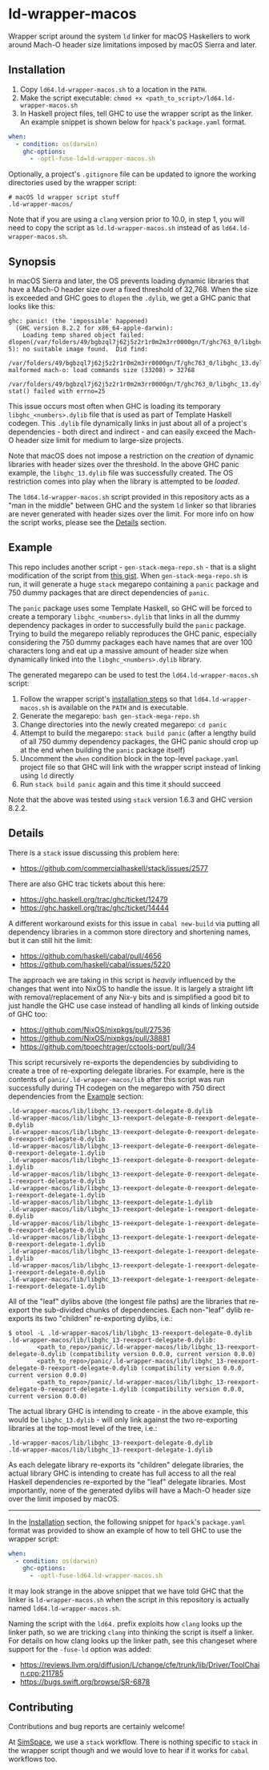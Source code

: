 # ld-wrapper-macos

Wrapper script around the system `ld` linker for macOS Haskellers to work around Mach-O header size limitations imposed by macOS Sierra and later.

## Installation

1. Copy `ld64.ld-wrapper-macos.sh` to a location in the `PATH`.
1. Make the script executable: `chmod +x <path_to_script>/ld64.ld-wrapper-macos.sh`
1. In Haskell project files, tell GHC to use the wrapper script as the linker. An example snippet is shown below for `hpack`'s `package.yaml` format.

```yaml
when:
  - condition: os(darwin)
    ghc-options:
      - -optl-fuse-ld=ld-wrapper-macos.sh
```

Optionally, a project's `.gitignore` file can be updated to ignore the working directories used by the wrapper script:

```
# macOS ld wrapper script stuff
.ld-wrapper-macos/
```

Note that if you are using a `clang` version prior to 10.0, in step 1, you will need to copy the script as `ld.ld-wrapper-macos.sh` instead of as `ld64.ld-wrapper-macos.sh`.

## Synopsis

In macOS Sierra and later, the OS prevents loading dynamic libraries that have a Mach-O header size over a fixed threshold of 32,768. When the size is exceeded and GHC goes to `dlopen` the `.dylib`, we get a GHC panic that looks like this:

```
ghc: panic! (the 'impossible' happened)
  (GHC version 8.2.2 for x86_64-apple-darwin):
    Loading temp shared object failed: dlopen(/var/folders/49/bgbzql7j62j5z2r1r0m2m3rr0000gn/T/ghc763_0/libghc_13.dylib, 5): no suitable image found.  Did find:
    /var/folders/49/bgbzql7j62j5z2r1r0m2m3rr0000gn/T/ghc763_0/libghc_13.dylib: malformed mach-o: load commands size (33208) > 32768
    /var/folders/49/bgbzql7j62j5z2r1r0m2m3rr0000gn/T/ghc763_0/libghc_13.dylib: stat() failed with errno=25
```

This issue occurs most often when GHC is loading its temporary `libghc_<numbers>.dylib` file that is used as part of Template Haskell codegen. This `.dylib` file dynamically links in just about all of a project's dependencies - both direct and indirect - and can easily exceed the Mach-O header size limit for medium to large-size projects.

Note that macOS does not impose a restriction on the _creation_ of dynamic libraries with header sizes over the threshold. In the above GHC panic example, the `libghc_13.dylib` file was successfully created. The OS restriction comes into play when the library is attempted to be _loaded_.

The `ld64.ld-wrapper-macos.sh` script provided in this repository acts as a "man in the middle" between GHC and the system `ld` linker so that libraries are never generated with header sizes over the limit. For more info on how the script works, please see the [Details](#details) section.

## Example

This repo includes another script - `gen-stack-mega-repo.sh` - that is a slight modification of the script from [this gist](https://gist.github.com/asivitz/f4b983b2374a6155ac4faaf9b61aca59). When `gen-stack-mega-repo.sh` is run, it will generate a huge `stack` megarepo containing a `panic` package and 750 dummy packages that are direct dependencies of `panic`.

The `panic` package uses some Template Haskell, so GHC will be forced to create a temporary `libghc_<numbers>.dylib` that links in all the dummy dependency packages in order to successfully build the `panic` package. Trying to build the megarepo reliably reproduces the GHC panic, especially considering the 750 dummy packages each have names that are over 100 characters long and eat up a massive amount of header size when dynamically linked into the `libghc_<numbers>.dylib` library.

The generated megarepo can be used to test the `ld64.ld-wrapper-macos.sh` script:

1. Follow the wrapper script's [installation steps](#installation) so that `ld64.ld-wrapper-macos.sh` is available on the `PATH` and is executable.
1. Generate the megarepo: `bash gen-stack-mega-repo.sh`
1. Change directories into the newly created megarepo: `cd panic`
1. Attempt to build the megarepo: `stack build panic` (after a lengthy build of all 750 dummy dependency packages, the GHC panic should crop up at the end when building the `panic` package itself)
1. Uncomment the `when` condition block in the top-level `package.yaml` project file so that GHC will link with the wrapper script instead of linking using `ld` directly
1. Run `stack build panic` again and this time it should succeed

Note that the above was tested using `stack` version 1.6.3 and GHC version 8.2.2.

## Details

There is a `stack` issue discussing this problem here:
* https://github.com/commercialhaskell/stack/issues/2577

There are also GHC trac tickets about this here:
* https://ghc.haskell.org/trac/ghc/ticket/12479
* https://ghc.haskell.org/trac/ghc/ticket/14444

A different workaround exists for this issue in `cabal new-build` via putting all dependency libraries in a common store directory and shortening names, but it can still hit the limit:
* https://github.com/haskell/cabal/pull/4656
* https://github.com/haskell/cabal/issues/5220

The approach we are taking in this script is _heavily_ influenced by the changes that went into NixOS to handle the issue. It is largely a straight lift with removal/replacement of any Nix-y bits and is simplified a good bit to just handle the GHC use case instead of handling all kinds of linking outside of GHC too:
* https://github.com/NixOS/nixpkgs/pull/27536
* https://github.com/NixOS/nixpkgs/pull/38881
* https://github.com/tpoechtrager/cctools-port/pull/34

This script recursively re-exports the dependencies by subdividing to create a tree of re-exporting delegate libraries. For example, here is the contents of `panic/.ld-wrapper-macos/lib` after this script was run successfully during TH codegen on the megarepo with 750 direct dependencies from the [Example](#example) section:

```
.ld-wrapper-macos/lib/libghc_13-reexport-delegate-0.dylib
.ld-wrapper-macos/lib/libghc_13-reexport-delegate-0-reexport-delegate-0.dylib
.ld-wrapper-macos/lib/libghc_13-reexport-delegate-0-reexport-delegate-0-reexport-delegate-0.dylib
.ld-wrapper-macos/lib/libghc_13-reexport-delegate-0-reexport-delegate-0-reexport-delegate-1.dylib
.ld-wrapper-macos/lib/libghc_13-reexport-delegate-0-reexport-delegate-1.dylib
.ld-wrapper-macos/lib/libghc_13-reexport-delegate-0-reexport-delegate-1-reexport-delegate-0.dylib
.ld-wrapper-macos/lib/libghc_13-reexport-delegate-0-reexport-delegate-1-reexport-delegate-1.dylib
.ld-wrapper-macos/lib/libghc_13-reexport-delegate-1.dylib
.ld-wrapper-macos/lib/libghc_13-reexport-delegate-1-reexport-delegate-0.dylib
.ld-wrapper-macos/lib/libghc_13-reexport-delegate-1-reexport-delegate-0-reexport-delegate-0.dylib
.ld-wrapper-macos/lib/libghc_13-reexport-delegate-1-reexport-delegate-0-reexport-delegate-1.dylib
.ld-wrapper-macos/lib/libghc_13-reexport-delegate-1-reexport-delegate-1.dylib
.ld-wrapper-macos/lib/libghc_13-reexport-delegate-1-reexport-delegate-1-reexport-delegate-0.dylib
.ld-wrapper-macos/lib/libghc_13-reexport-delegate-1-reexport-delegate-1-reexport-delegate-1.dylib
```

All of the "leaf" dylibs above (the longest file paths) are the libraries that re-export the sub-divided chunks of dependencies.  Each non-"leaf" dylib re-exports its two "children" re-exporting dylibs, i.e.:

```
$ otool -L .ld-wrapper-macos/lib/libghc_13-reexport-delegate-0.dylib
.ld-wrapper-macos/lib/libghc_13-reexport-delegate-0.dylib:
        <path_to_repo>/panic/.ld-wrapper-macos/lib/libghc_13-reexport-delegate-0.dylib (compatibility version 0.0.0, current version 0.0.0)
        <path_to_repo>/panic/.ld-wrapper-macos/lib/libghc_13-reexport-delegate-0-reexport-delegate-0.dylib (compatibility version 0.0.0, current version 0.0.0)
        <path_to_repo>/panic/.ld-wrapper-macos/lib/libghc_13-reexport-delegate-0-reexport-delegate-1.dylib (compatibility version 0.0.0, current version 0.0.0)
```

The actual library GHC is intending to create - in the above example, this would be `libghc_13.dylib` - will only link against the two re-exporting libraries at the top-most level of the tree, i.e.:

```
.ld-wrapper-macos/lib/libghc_13-reexport-delegate-0.dylib
.ld-wrapper-macos/lib/libghc_13-reexport-delegate-1.dylib
```

As each delegate library re-exports its "children" delegate libraries, the actual library GHC is intending to create has full access to all the real Haskell dependencies re-exported by the "leaf" delegate libraries.  Most importantly, none of the generated dylibs will have a Mach-O header size over the limit imposed by macOS.

---

In the [Installation](#installation) section, the following snippet for `hpack`'s `package.yaml` format was provided to show an example of how to tell GHC to use the wrapper script:

```yaml
when:
  - condition: os(darwin)
    ghc-options:
      - -optl-fuse-ld64.ld-wrapper-macos.sh
```

It may look strange in the above snippet that we have told GHC that the linker is `ld-wrapper-macos.sh` when the script in this repository is actually named `ld64.ld-wrapper-macos.sh`.

Naming the script with the `ld64.` prefix exploits how `clang` looks up the linker path, so we are tricking `clang` into thinking the script is itself a linker. For details on how clang looks up the linker path, see this changeset where support for the `-fuse-ld` option was added:
* https://reviews.llvm.org/diffusion/L/change/cfe/trunk/lib/Driver/ToolChain.cpp;211785
* https://bugs.swift.org/browse/SR-6878

## Contributing

Contributions and bug reports are certainly welcome!

At [SimSpace](https://github.com/Simspace), we use a `stack` workflow.  There is nothing specific to `stack` in the wrapper script though and we would love to hear if it works for `cabal` workflows too.
